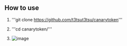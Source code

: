 ## How to use

1. '''git clone https://github.com/t3tsut3tsu/canarytoken'''

2. '''cd canarytoken/'''

3. ![image](https://github.com/user-attachments/assets/71a0fb5f-ec56-4023-bb2a-ec940ec6554e)

